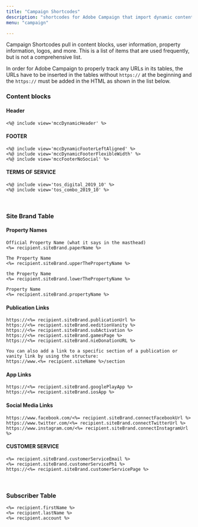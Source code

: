 ```yaml
---
title: "Campaign Shortcodes"
description: "shortcodes for Adobe Campaign that import dynamic content or personalization data"
menu: "campaign"

---
```

Campaign Shortcodes pull in content blocks, user information, property information, logos, and more. This is a list of items that are used frequently, but is not a comprehensive list.

<div class="note">
In order for Adobe Campaign to properly track any URLs in its tables, the URLs have to be inserted in the tables without <code>https://</code> at the beginning and the <code>https://</code> must be added in the HTML as shown in the list below.
</div>

### Content blocks

#### Header
```
<%@ include view='mccDynamicHeader' %>
```

#### FOOTER
```
<%@ include view='mccDynamicFooterLeftAligned' %>
<%@ include view='mccDynamicFooterFlexibleWidth' %>
<%@ include view='mccFooterNoSocial' %>
```

#### TERMS OF SERVICE
```
<%@ include view='tos_digital_2019_10' %>
<%@ include view='tos_combo_2019_10' %>
```
<br>

### Site Brand Table

#### Property Names
```
Official Property Name (what it says in the masthead)
<%= recipient.siteBrand.paperName %>

The Property Name
<%= recipient.siteBrand.upperThePropertyName %>

the Property Name
<%= recipient.siteBrand.lowerThePropertyName %>

Property Name
<%= recipient.siteBrand.propertyName %>
```

#### Publication Links
```
https://<%= recipient.siteBrand.publicationUrl %>
https://<%= recipient.siteBrand.eeditionVanity %>
https://<%= recipient.siteBrand.subActivation %>
https://<%= recipient.siteBrand.gamesPage %>
https://<%= recipient.siteBrand.nieDonationURL %>

You can also add a link to a specific section of a publication or vanity link by using the structure:
https://www.<%= recipient.siteName %>/section
```

#### App Links
```
https://<%= recipient.siteBrand.googlePlayApp %>
https://<%= recipient.siteBrand.iosApp %>
```

#### Social Media Links
```
https://www.facebook.com/<%= recipient.siteBrand.connectFacebookUrl %>
https://www.twitter.com/<%= recipient.siteBrand.connectTwitterUrl %>
https://www.instagram.com/<%= recipient.siteBrand.connectInstagramUrl %>
```

#### CUSTOMER SERVICE
```
<%= recipient.siteBrand.customerServiceEmail %>
<%= recipient.siteBrand.customerServicePh1 %>
https://<%= recipient.siteBrand.customerServicePage %>
```
<br>

### Subscriber Table
```
<%= recipient.firstName %>
<%= recipient.lastName %>
<%= recipient.account %>
```
